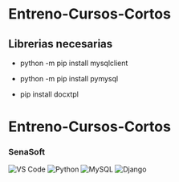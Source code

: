 # Entreno-Cursos-Cortos
## Librerias necesarias

* python -m pip install mysqlclient

* python -m pip install pymysql

* pip install docxtpl

# Entreno-Cursos-Cortos
### SenaSoft
![VS Code](https://img.shields.io/badge/VS%20Code-0078D4?style=for-the-badge&logo=visual-studio-code&logoColor=white)
![Python](https://img.shields.io/badge/Python-3776AB?style=for-the-badge&logo=python&logoColor=white)
![MySQL](https://img.shields.io/badge/MySQL-4479A1?style=for-the-badge&logo=mysql&logoColor=white)
![Django](https://img.shields.io/badge/Django-092E20?style=for-the-badge&logo=django&logoColor=white)
